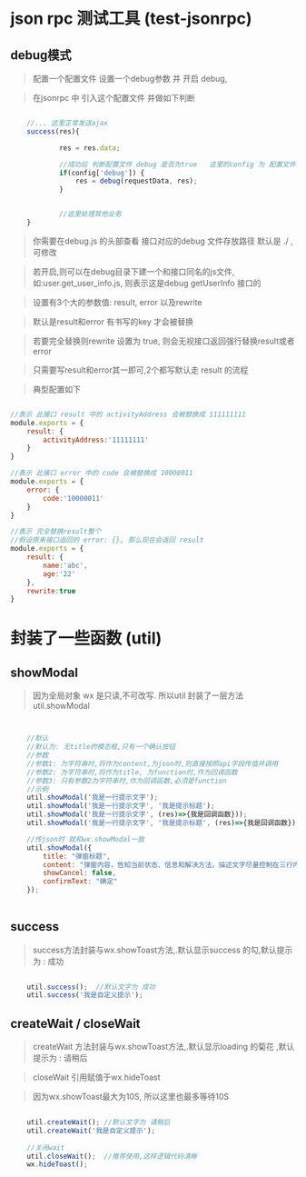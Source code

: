 # json rpc 测试工具  (test-jsonrpc)

## debug模式

> 配置一个配置文件 设置一个debug参数 并 开启 debug, 

> 在jsonrpc 中 引入这个配置文件 并做如下判断

``` javascript

    //... 这里正常发送ajax
    success(res){

            res = res.data;

            //成功后 判断配置文件 debug 是否为true   这里的config 为 配置文件
            if(config['debug']) {
                res = debug(requestData, res);
            }


            //这里处理其他业务
    }

```

> 你需要在debug.js 的头部查看 接口对应的debug 文件存放路径  默认是 ./  ,  可修改

> 若开启,则可以在debug目录下建一个和接口同名的js文件, 如:user.get_user_info.js, 则表示这是debug getUserInfo 接口的

> 设置有3个大的参数值: result, error 以及rewrite 

> 默认是result和error 有书写的key 才会被替换

> 若要完全替换则rewrite 设置为 true, 则会无视接口返回强行替换result或者 error 

> 只需要写result和error其一即可,2个都写默认走 result 的流程

> 典型配置如下

```javascript

//表示 此接口 result 中的 activityAddress 会被替换成 111111111
module.exports = {
    result: {
        activityAddress:'11111111'
    }
}

//表示 此接口 error 中的 code 会被替换成 10000011
module.exports = {
    error: {
        code:'10000011'
    }
}

//表示 完全替换result整个
//假设原来接口返回的 error: {}, 那么现在会返回 result
module.exports = {
    result: {
        name:'abc',
        age:'22'
    },
    rewrite:true
}

```


# 封装了一些函数 (util)

## showModal

>  因为全局对象 wx 是只读,不可改写. 所以util 封装了一层方法 util.showModal


```javascript


	//默认
	//默认为: 无title的模态框,只有一个确认按钮
	//参数
	//参数1: 为字符串时,将作为content,为json时,则直接按照api字段传值并调用
	//参数2: 为字符串时,将作为title, 为function时,作为回调函数
	//参数3: 只有参数2为字符串时,作为回调函数,必须是function
	//示例
	util.showModal('我是一行提示文字');
	util.showModal('我是一行提示文字', '我是提示标题');
	util.showModal('我是一行提示文字', (res)=>{我是回调函数}));
	util.showModal('我是一行提示文字', '我是提示标题', (res)=>{我是回调函数}));

	//传json时 就和wx.showModal一致
	util.showModal({
		title: "弹窗标题",
	    content: "弹窗内容，告知当前状态、信息和解决方法，描述文字尽量控制在三行内",
        showCancel: false,
        confirmText: "确定"
	});
	
```

## success

> success方法封装与wx.showToast方法,.默认显示success 的勾,默认提示为 :  成功

```javascript
	
	util.success();  //默认文字为 成功
	util.success('我是自定义提示');
```

## createWait / closeWait

> createWait 方法封装与wx.showToast方法,.默认显示loading 的菊花 ,默认提示为 :  请稍后

> closeWait 引用赋值于wx.hideToast

> 因为wx.showToast最大为10S, 所以这里也最多等待10S

```javascript
	
	util.createWait(); //默认文字为 请稍后
	util.createWait('我是自定义提示');
	
	//关闭wait 
	util.closeWait();  //推荐使用,这样逻辑代码清晰
	wx.hideToast();
```